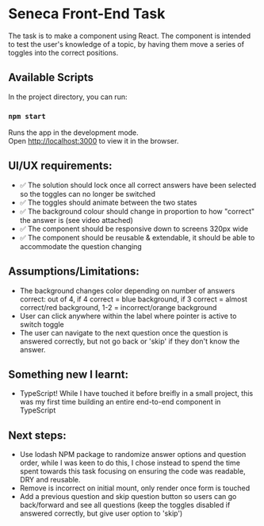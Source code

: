 # Seneca Front-End Task

The task is to make a component using React. The component is intended to test the user's knowledge of a topic, by having them move a series of toggles into the correct positions.

## Available Scripts

In the project directory, you can run:

### `npm start`

Runs the app in the development mode.\
Open [http://localhost:3000](http://localhost:3000) to view it in the browser.

## UI/UX requirements:

- ✅ The solution should lock once all correct answers have been selected so the toggles can no longer be switched
- ✅ The toggles should animate between the two states
- ✅ The background colour should change in proportion to how "correct" the answer is (see video attached)
- ✅ The component should be responsive down to screens 320px wide
- ✅ The component should be reusable & extendable, it should be able to accommodate the question changing

## Assumptions/Limitations:

- The background changes color depending on number of answers correct: out of 4, if 4 correct = blue background, if 3 correct = almost correct/red background, 1-2 = incorrect/orange background
- User can click anywhere within the label where pointer is active to switch toggle
- The user can navigate to the next question once the question is answered correctly, but not go back or 'skip' if they don't know the answer.

## Something new I learnt:

- TypeScript! While I have touched it before breifly in a small project, this was my first time building an entire end-to-end component in TypeScript

## Next steps:

- Use lodash NPM package to randomize answer options and question order, while I was keen to do this, I chose instead to spend the time spent towards this task focusing on ensuring the code was readable, DRY and reusable.
- Remove is incorrect on initial mount, only render once form is touched
- Add a previous question and skip question button so users can go back/forward and see all questions (keep the toggles disabled if answered correctly, but give user option to 'skip')
